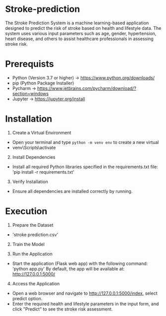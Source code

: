 # Stroke-prediction 
The Stroke Prediction System is a machine learning-based application designed to predict the risk of 
stroke based on health and lifestyle data. The system uses various input parameters such as age, gender,
 hypertension, heart disease, and others to assist healthcare professionals in assessing stroke risk.

# Prerequists
 - Python (Version 3.7 or higher) -> https://www.python.org/downloads/
 - pip (Python Package Installer)
 - Pycharm -> https://www.jetbrains.com/pycharm/download/?section=windows 
 - Jupyter -> https://jupyter.org/install

# Installation
1. Create a Virtual Environment
- Open your terminal and type `python -m venv env` to create a new virtual
- venv\Scripts\activate 

2. Install Dependencies
 - Install all required Python libraries specified in the requirements.txt file:
   'pip install -r requirements.txt'

3. Verify Installation
 - Ensure all dependencies are installed correctly by running.


# Execution

1. Prepare the Dataset
 - 'stroke prediction.csv'

2. Train the Model 

3. Run the Application
 - Start the application (Flask web app) with the following command:
   'python app.py'
   By default, the app will be available at:
      http://127.0.0.1:5000/

4. Access the Application
 - Open a web browser and navigate to http://127.0.0.1:5000/index, select predict option.
 - Enter the required health and lifestyle parameters in the input form, and click "Predict" to see the stroke risk assessment.
   
